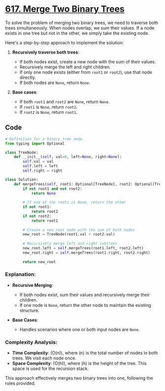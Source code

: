 # [617. Merge Two Binary Trees](https://leetcode.com/problems/merge-two-binary-trees/description/)

To solve the problem of merging two binary trees, we need to traverse both trees simultaneously. When nodes overlap, we sum their values. If a node exists in one tree but not in the other, we simply take the existing node.

Here's a step-by-step approach to implement the solution:

1. **Recursively traverse both trees**:
   - If both nodes exist, create a new node with the sum of their values.
   - Recursively merge the left and right children.
   - If only one node exists (either from `root1` or `root2`), use that node directly.
   - If both nodes are `None`, return `None`.

2. **Base cases**:
   - If both `root1` and `root2` are `None`, return `None`.
   - If `root1` is `None`, return `root2`.
   - If `root2` is `None`, return `root1`.

## Code

```python
# Definition for a binary tree node.
from typing import Optional

class TreeNode:
    def __init__(self, val=0, left=None, right=None):
        self.val = val
        self.left = left
        self.right = right

class Solution:
    def mergeTrees(self, root1: Optional[TreeNode], root2: Optional[TreeNode]) -> Optional[TreeNode]:
        if not root1 and not root2:
            return None
        
        # If one of the roots is None, return the other
        if not root1:
            return root2
        if not root2:
            return root1
        
        # Create a new root node with the sum of both nodes
        new_root = TreeNode(root1.val + root2.val)
        
        # Recursively merge left and right subtrees
        new_root.left = self.mergeTrees(root1.left, root2.left)
        new_root.right = self.mergeTrees(root1.right, root2.right)
        
        return new_root
```

### Explanation:

- **Recursive Merging**:
  - If both nodes exist, sum their values and recursively merge their children.
  - If one node is `None`, return the other node to maintain the existing structure.
  
- **Base Cases**:
  - Handles scenarios where one or both input nodes are `None`.

### Complexity Analysis:

- **Time Complexity**: \(O(n)\), where \(n\) is the total number of nodes in both trees. We visit each node once.
- **Space Complexity**: \(O(h)\), where \(h\) is the height of the tree. This space is used for the recursion stack.

This approach effectively merges two binary trees into one, following the rules provided.
